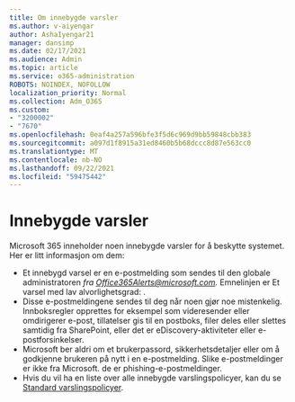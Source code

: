 ```yaml
---
title: Om innebygde varsler
ms.author: v-aiyengar
author: AshaIyengar21
manager: dansimp
ms.date: 02/17/2021
ms.audience: Admin
ms.topic: article
ms.service: o365-administration
ROBOTS: NOINDEX, NOFOLLOW
localization_priority: Normal
ms.collection: Adm_O365
ms.custom:
- "3200002"
- "7670"
ms.openlocfilehash: 0eaf4a257a596bfe3f5d6c969d9bb59848cbb383
ms.sourcegitcommit: a097d1f8915a31ed8460b5b68dccc8d87e563cc0
ms.translationtype: MT
ms.contentlocale: nb-NO
ms.lasthandoff: 09/22/2021
ms.locfileid: "59475442"
---
```

# <a name="about-built-in-alerts"></a>Innebygde varsler

Microsoft 365 inneholder noen innebygde varsler for å beskytte systemet. Her er litt informasjon om dem:

- Et innebygd varsel er en e-postmelding som sendes til den globale administratoren *fra Office365Alerts@microsoft.com.* Emnelinjen er Et varsel med lav alvorlighetsgrad: <name of alert policy> .
- Disse e-postmeldingene sendes til deg når noen gjør noe mistenkelig. Innboksregler opprettes for eksempel som videresender eller omdirigerer e-post, tillatelser gis til en postboks, filer deles eller slettes samtidig fra SharePoint, eller det er eDiscovery-aktiviteter eller e-postforsinkelser.
- Microsoft ber aldri om et brukerpassord, sikkerhetsdetaljer eller om å godkjenne brukeren på nytt i en e-postmelding. Slike e-postmeldinger er ikke fra Microsoft. de er phishing-e-postmeldinger.
- Hvis du vil ha en liste over alle innebygde varslingspolicyer, kan du se [Standard varslingspolicyer](https://go.microsoft.com/fwlink/?linkid=2103170).
